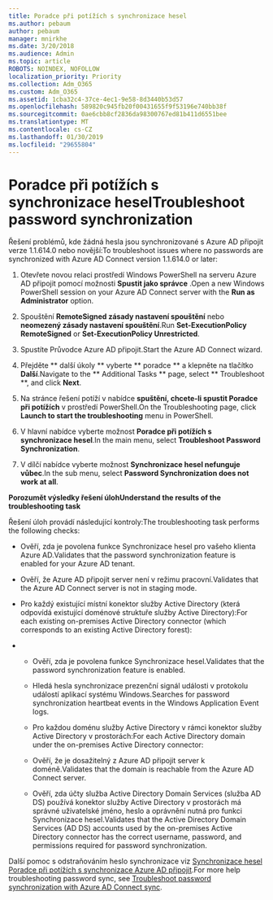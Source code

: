 ```yaml
---
title: Poradce při potížích s synchronizace hesel
ms.author: pebaum
author: pebaum
manager: mnirkhe
ms.date: 3/20/2018
ms.audience: Admin
ms.topic: article
ROBOTS: NOINDEX, NOFOLLOW
localization_priority: Priority
ms.collection: Adm_O365
ms.custom: Adm_O365
ms.assetid: 1cba32c4-37ce-4ec1-9e58-8d3440b53d57
ms.openlocfilehash: 589820c945fb20f00431655f9f53196e740bb38f
ms.sourcegitcommit: 0ae6cbb8cf2836da98300767ed81b411d6551bee
ms.translationtype: MT
ms.contentlocale: cs-CZ
ms.lasthandoff: 01/30/2019
ms.locfileid: "29655804"
---
```

# <a name="troubleshoot-password-synchronization"></a><span data-ttu-id="a168f-102">Poradce při potížích s synchronizace hesel</span><span class="sxs-lookup"><span data-stu-id="a168f-102">Troubleshoot password synchronization</span></span>

<span data-ttu-id="a168f-103">Řešení problémů, kde žádná hesla jsou synchronizované s Azure AD připojit verze 1.1.614.0 nebo novější:</span><span class="sxs-lookup"><span data-stu-id="a168f-103">To troubleshoot issues where no passwords are synchronized with Azure AD Connect version 1.1.614.0 or later:</span></span>
  
1. <span data-ttu-id="a168f-104">Otevřete novou relaci prostředí Windows PowerShell na serveru Azure AD připojit pomocí možnosti **Spustit jako správce** .</span><span class="sxs-lookup"><span data-stu-id="a168f-104">Open a new Windows PowerShell session on your Azure AD Connect server with the **Run as Administrator** option.</span></span> 
    
2. <span data-ttu-id="a168f-105">Spouštění **RemoteSigned zásady nastavení spouštění** nebo **neomezený zásady nastavení spouštění**.</span><span class="sxs-lookup"><span data-stu-id="a168f-105">Run **Set-ExecutionPolicy RemoteSigned** or **Set-ExecutionPolicy Unrestricted**.</span></span> 
    
3. <span data-ttu-id="a168f-106">Spustíte Průvodce Azure AD připojit.</span><span class="sxs-lookup"><span data-stu-id="a168f-106">Start the Azure AD Connect wizard.</span></span>
    
4. <span data-ttu-id="a168f-107">Přejděte \*\* další úkoly \*\* vyberte \*\* poradce \*\* a klepněte na tlačítko **Další**.</span><span class="sxs-lookup"><span data-stu-id="a168f-107">Navigate to the \*\* Additional Tasks \*\* page, select \*\* Troubleshoot \*\*, and click **Next**.</span></span> 
    
5. <span data-ttu-id="a168f-108">Na stránce řešení potíží v nabídce **spuštění, chcete-li spustit Poradce při potížích** v prostředí PowerShell.</span><span class="sxs-lookup"><span data-stu-id="a168f-108">On the Troubleshooting page, click **Launch to start the troubleshooting** menu in PowerShell.</span></span> 
    
6. <span data-ttu-id="a168f-109">V hlavní nabídce vyberte možnost **Poradce při potížích s synchronizace hesel**.</span><span class="sxs-lookup"><span data-stu-id="a168f-109">In the main menu, select **Troubleshoot Password Synchronization**.</span></span> 
    
7. <span data-ttu-id="a168f-110">V dílčí nabídce vyberte možnost **Synchronizace hesel nefunguje vůbec**.</span><span class="sxs-lookup"><span data-stu-id="a168f-110">In the sub menu, select **Password Synchronization does not work at all**.</span></span> 
    
 <span data-ttu-id="a168f-111">**Porozumět výsledky řešení úloh**</span><span class="sxs-lookup"><span data-stu-id="a168f-111">**Understand the results of the troubleshooting task**</span></span>
  
<span data-ttu-id="a168f-112">Řešení úloh provádí následující kontroly:</span><span class="sxs-lookup"><span data-stu-id="a168f-112">The troubleshooting task performs the following checks:</span></span>
  
- <span data-ttu-id="a168f-113">Ověří, zda je povolena funkce Synchronizace hesel pro vašeho klienta Azure AD.</span><span class="sxs-lookup"><span data-stu-id="a168f-113">Validates that the password synchronization feature is enabled for your Azure AD tenant.</span></span>
    
- <span data-ttu-id="a168f-114">Ověří, že Azure AD připojit server není v režimu pracovní.</span><span class="sxs-lookup"><span data-stu-id="a168f-114">Validates that the Azure AD Connect server is not in staging mode.</span></span>
    
- <span data-ttu-id="a168f-115">Pro každý existující místní konektor služby Active Directory (která odpovídá existující doménové struktuře služby Active Directory):</span><span class="sxs-lookup"><span data-stu-id="a168f-115">For each existing on-premises Active Directory connector (which corresponds to an existing Active Directory forest):</span></span>
    
- 
  - <span data-ttu-id="a168f-116">Ověří, zda je povolena funkce Synchronizace hesel.</span><span class="sxs-lookup"><span data-stu-id="a168f-116">Validates that the password synchronization feature is enabled.</span></span>
    
  - <span data-ttu-id="a168f-117">Hledá hesla synchronizace prezenční signál události v protokolu událostí aplikací systému Windows.</span><span class="sxs-lookup"><span data-stu-id="a168f-117">Searches for password synchronization heartbeat events in the Windows Application Event logs.</span></span>
    
  - <span data-ttu-id="a168f-118">Pro každou doménu služby Active Directory v rámci konektor služby Active Directory v prostorách:</span><span class="sxs-lookup"><span data-stu-id="a168f-118">For each Active Directory domain under the on-premises Active Directory connector:</span></span>
    
  - <span data-ttu-id="a168f-119">Ověří, že je dosažitelný z Azure AD připojit server k doméně.</span><span class="sxs-lookup"><span data-stu-id="a168f-119">Validates that the domain is reachable from the Azure AD Connect server.</span></span>
    
  - <span data-ttu-id="a168f-120">Ověří, zda účty služba Active Directory Domain Services (služba AD DS) používá konektor služby Active Directory v prostorách má správné uživatelské jméno, heslo a oprávnění nutná pro funkci Synchronizace hesel.</span><span class="sxs-lookup"><span data-stu-id="a168f-120">Validates that the Active Directory Domain Services (AD DS) accounts used by the on-premises Active Directory connector has the correct username, password, and permissions required for password synchronization.</span></span>
    
<span data-ttu-id="a168f-121">Další pomoc s odstraňováním heslo synchronizace viz [Synchronizace hesel Poradce při potížích s synchronizace Azure AD připojit](https://docs.microsoft.com/azure/active-directory/connect/active-directory-aadconnectsync-troubleshoot-password-synchronization).</span><span class="sxs-lookup"><span data-stu-id="a168f-121">For more help troubleshooting password sync, see [Troubleshoot password synchronization with Azure AD Connect sync](https://docs.microsoft.com/azure/active-directory/connect/active-directory-aadconnectsync-troubleshoot-password-synchronization).</span></span>
  

